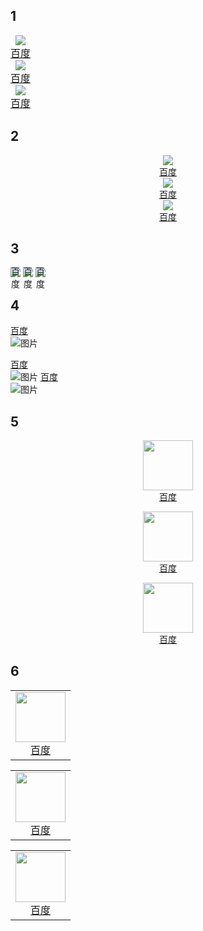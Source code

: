 ## 1

<div style="font-size: 0;"> <!-- 父级消除空白间隙 -->
  <a href="https://www.baidu.com/" style="display: inline-block; vertical-align: top; text-align: center; font-size: 16px;">
    <img src="https://raw.githubusercontent.com/jarocheng0123/beginner_guide/refs/heads/main/png/GFW/baidu.png">
    <span style="display: block;">百度</span>
  </a>
  <!-- 其他两个a标签同理 -->
</div>
<div style="font-size: 0;"> <!-- 父级消除空白间隙 -->
  <a href="https://www.baidu.com/" style="display: inline-block; vertical-align: top; text-align: center; font-size: 16px;">
    <img src="https://raw.githubusercontent.com/jarocheng0123/beginner_guide/refs/heads/main/png/GFW/baidu.png">
    <span style="display: block;">百度</span>
  </a>
  <!-- 其他两个a标签同理 -->
</div>
<div style="font-size: 0;"> <!-- 父级消除空白间隙 -->
  <a href="https://www.baidu.com/" style="display: inline-block; vertical-align: top; text-align: center; font-size: 16px;">
    <img src="https://raw.githubusercontent.com/jarocheng0123/beginner_guide/refs/heads/main/png/GFW/baidu.png">
    <span style="display: block;">百度</span>
  </a>
  <!-- 其他两个a标签同理 -->
</div>


## 2

<div style="display: flex; gap: 20px; justify-content: center;">
  <a href="https://www.baidu.com/" style="text-align: center;">
    <img src="https://raw.githubusercontent.com/jarocheng0123/beginner_guide/refs/heads/main/png/GFW/baidu.png">
    <span style="display: block;">百度</span>
  </a>
  <!-- 其他两个a标签结构保持一致 -->
</div>
<div style="display: flex; gap: 20px; justify-content: center;">
  <a href="https://www.baidu.com/" style="text-align: center;">
    <img src="https://raw.githubusercontent.com/jarocheng0123/beginner_guide/refs/heads/main/png/GFW/baidu.png">
    <span style="display: block;">百度</span>
  </a>
  <!-- 其他两个a标签结构保持一致 -->
</div>
<div style="display: flex; gap: 20px; justify-content: center;">
  <a href="https://www.baidu.com/" style="text-align: center;">
    <img src="https://raw.githubusercontent.com/jarocheng0123/beginner_guide/refs/heads/main/png/GFW/baidu.png">
    <span style="display: block;">百度</span>
  </a>
  <!-- 其他两个a标签结构保持一致 -->
</div>

## 3

<a href="https://www.baidu.com/" style="display: inline-block; position: relative;">
  <img src="https://raw.githubusercontent.com/jarocheng0123/beginner_guide/refs/heads/main/png/GFW/baidu.png">
  <span style="position: absolute; left: 50%; transform: translateX(-50%); bottom: -20px;">
    百度
  </span>
</a>
<a href="https://www.baidu.com/" style="display: inline-block; position: relative;">
  <img src="https://raw.githubusercontent.com/jarocheng0123/beginner_guide/refs/heads/main/png/GFW/baidu.png">
  <span style="position: absolute; left: 50%; transform: translateX(-50%); bottom: -20px;">
    百度
  </span>
</a>
<a href="https://www.baidu.com/" style="display: inline-block; position: relative;">
  <img src="https://raw.githubusercontent.com/jarocheng0123/beginner_guide/refs/heads/main/png/GFW/baidu.png">
  <span style="position: absolute; left: 50%; transform: translateX(-50%); bottom: -20px;">
    百度
  </span>
</a>


## 4

[百度](https://www.baidu.com/)  
![图片](https://raw.githubusercontent.com/jarocheng0123/beginner_guide/refs/heads/main/png/GFW/baidu.png)

[百度](https://www.baidu.com/)  
![图片](https://raw.githubusercontent.com/jarocheng0123/beginner_guide/refs/heads/main/png/GFW/baidu.png)
[百度](https://www.baidu.com/)  
![图片](https://raw.githubusercontent.com/jarocheng0123/beginner_guide/refs/heads/main/png/GFW/baidu.png)

## 5


<p style="text-align: center;">
  <a href="https://www.baidu.com/">
    <img src="https://raw.githubusercontent.com/jarocheng0123/beginner_guide/refs/heads/main/png/GFW/baidu.png" width="80" style="display: block; margin: 0 auto;">
    <span style="display: block;">百度</span>
  </a>
</p>

<p style="text-align: center;">
  <a href="https://www.baidu.com/">
    <img src="https://raw.githubusercontent.com/jarocheng0123/beginner_guide/refs/heads/main/png/GFW/baidu.png" width="80" style="display: block; margin: 0 auto;">
    <span style="display: block;">百度</span>
  </a>
</p>
<p style="text-align: center;">
  <a href="https://www.baidu.com/">
    <img src="https://raw.githubusercontent.com/jarocheng0123/beginner_guide/refs/heads/main/png/GFW/baidu.png" width="80" style="display: block; margin: 0 auto;">
    <span style="display: block;">百度</span>
  </a>
</p>

## 6

<table>
  <tr>
    <td style="text-align: center;">
      <a href="https://www.baidu.com/">
        <img src="https://raw.githubusercontent.com/jarocheng0123/beginner_guide/refs/heads/main/png/GFW/baidu.png" width="80">
        <br>
        <span>百度</span>
      </a>
    </td>
  </tr>
</table>

<table>
  <tr>
    <td style="text-align: center;">
      <a href="https://www.baidu.com/">
        <img src="https://raw.githubusercontent.com/jarocheng0123/beginner_guide/refs/heads/main/png/GFW/baidu.png" width="80">
        <br>
        <span>百度</span>
      </a>
    </td>
  </tr>
</table>
<table>
  <tr>
    <td style="text-align: center;">
      <a href="https://www.baidu.com/">
        <img src="https://raw.githubusercontent.com/jarocheng0123/beginner_guide/refs/heads/main/png/GFW/baidu.png" width="80">
        <br>
        <span>百度</span>
      </a>
    </td>
  </tr>
</table>
